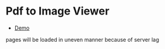 # Pdf to Image Viewer
- [Demo](https://pdf-viewer-pi.vercel.app/)

pages will be loaded in uneven manner because of server lag
